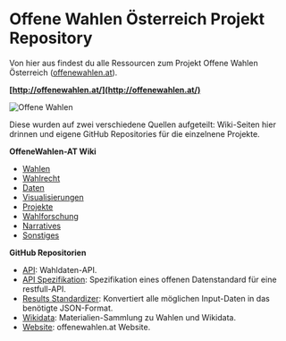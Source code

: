 # Offene Wahlen Österreich Projekt Repository

Von hier aus findest du alle Ressourcen zum Projekt Offene Wahlen Österreich ([offenewahlen.at](https://offenewahlen.at)).

**[http://offenewahlen.at/](http://offenewahlen.at/)**

![Offene Wahlen](https://github.com/OKFNat/offenewahlen-at/blob/master/images/logos/ow-at.png)

Diese wurden auf zwei verschiedene Quellen aufgeteilt: Wiki-Seiten hier drinnen und eigene GitHub Repositories für die einzelnene Projekte.

**OffeneWahlen-AT Wiki**
- [Wahlen](https://github.com/OKFNat/offenewahlen-at/wiki/Wahlen)
- [Wahlrecht](https://github.com/OKFNat/offenewahlen-at/wiki/Wahlrecht)
- [Daten](https://github.com/OKFNat/offenewahlen-at/wiki/Daten)
- [Visualisierungen](https://github.com/OKFNat/offenewahlen-at/wiki/Visualisierungen)
- [Projekte](https://github.com/OKFNat/offenewahlen-at/wiki/Projekte)
- [Wahlforschung](https://github.com/OKFNat/offenewahlen-at/wiki/Wahlforschung)
- [Narratives](https://github.com/OKFNat/offenewahlen-at/wiki/Narratives)
- [Sonstiges](https://github.com/OKFNat/offenewahlen-at/wiki/Sonstiges)

**GitHub Repositorien**
* [API](https://github.com/OKFNat/offenewahlen-api): Wahldaten-API.
* [API Spezifikation](https://github.com/OKFNat/offenewahlen-api-specification): Spezifikation eines offenen Datenstandard für eine restfull-API.
* [Results Standardizer](https://github.com/OKFNat/offenewahlen_results-standardizer): Konvertiert alle möglichen Input-Daten in das benötigte JSON-Format.
* [Wikidata](https://github.com/OKFNat/offenewahlen-wikidata): Materialien-Sammlung zu Wahlen und Wikidata.
* [Website](https://github.com/OKFNat/offenewahlen-website): offenewahlen.at Website.
